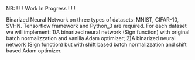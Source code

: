 NB: ! ! !  Work In Progress ! ! !  

Binarized Neural Network on three types of datasets: MNIST, CIFAR-10, SVHN.
Tensorflow framework and Python_3 are required.
For each dataset we will implement: 1)A binarized neural network (Sign function) with original batch normalizzation and vanilla Adam optimizer; 2)A binarized neural network (Sign function) but with shift based batch normalizzation and shift based Adam optimizer.


